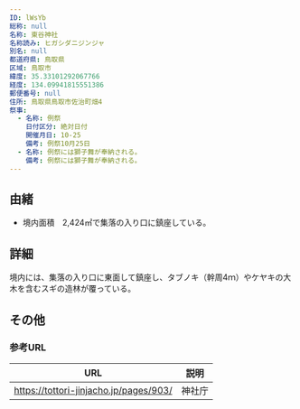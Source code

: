 ```yaml
---
ID: lWsYb
総称: null
名称: 東谷神社
名称読み: ヒガシダニジンジャ
別名: null
都道府県: 鳥取県
区域: 鳥取市
緯度: 35.33101292067766
経度: 134.09941815551386
郵便番号: null
住所: 鳥取県鳥取市佐治町畑4
祭事:
  - 名称: 例祭
    日付区分: 絶対日付
    開催月日: 10-25
    備考: 例祭10月25日
  - 名称: 例祭には獅子舞が奉納される。
    備考: 例祭には獅子舞が奉納される。
---
```


## 由緒

- 境内面積　2,424㎡で集落の入り口に鎮座している。

## 詳細

境内には、集落の入り口に東面して鎮座し、タブノキ（幹周4ｍ）やケヤキの大木を含むスギの造林が覆っている。

## その他

### 参考URL

| URL                                    | 説明   |
| -------------------------------------- | ------ |
| https://tottori-jinjacho.jp/pages/903/ | 神社庁 |
